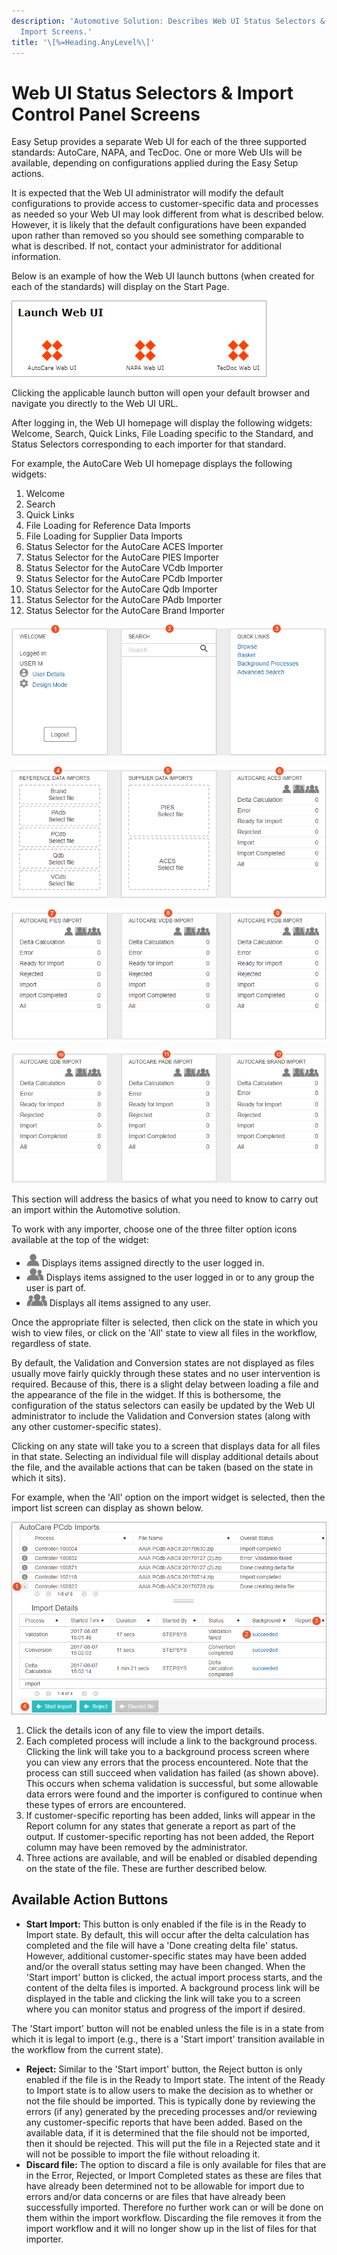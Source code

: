 ```yaml
---
description: 'Automotive Solution: Describes Web UI Status Selectors &
  Import Screens.'
title: '\[%=Heading.AnyLevel%\]'
---
```


Web UI Status Selectors & Import Control Panel Screens
======================================================

Easy Setup provides a separate Web UI for each of the three supported
standards: AutoCare, NAPA, and TecDoc. One or more Web UIs will be
available, depending on configurations applied during the Easy Setup
actions.

It is expected that the Web UI administrator will modify the default
configurations to provide access to customer-specific data and processes
as needed so your Web UI may look different from what is described
below. However, it is likely that the default configurations have been
expanded upon rather than removed so you should see something comparable
to what is described. If not, contact your administrator for additional
information.

Below is an example of how the Web UI launch buttons (when created for
each of the standards) will display on the Start Page.

![](../../../Resources/Images/QS/WebUIs.png)

Clicking the applicable launch button will open your default browser and
navigate you directly to the Web UI URL.

After logging in, the Web UI homepage will display the following
widgets: Welcome, Search, Quick Links, File Loading specific to the
Standard, and Status Selectors corresponding to each importer for that
standard.

For example, the AutoCare Web UI homepage displays the following
widgets:

1.  Welcome
2.  Search
3.  Quick Links
4.  File Loading for Reference Data Imports
5.  File Loading for Supplier Data Imports
6.  Status Selector for the AutoCare ACES Importer
7.  Status Selector for the AutoCare PIES Importer
8.  Status Selector for the AutoCare VCdb Importer
9.  Status Selector for the AutoCare PCdb Importer
10. Status Selector for the AutoCare Qdb Importer
11. Status Selector for the AutoCare PAdb Importer
12. Status Selector for the AutoCare Brand Importer

![](../../../Resources/Images/Importers/FLW/ACHomepageDefault1.png)

![](../../../Resources/Images/Importers/FLW/ACHomepageDefault2.png)

![](../../../Resources/Images/Importers/FLW/ACHomepageDefault3.png)

![](../../../Resources/Images/Importers/FLW/ACHomepageDefault4.png)

This section will address the basics of what you need to know to carry
out an import within the Automotive solution.

To work with any importer, choose one of the three filter option icons
available at the top of the widget:

-   ![](../../../Resources/Images/QS/FLW.png) Displays items assigned
    directly to the user logged in.
-   ![](../../../Resources/Images/QS/FLWFilterOptions.png) Displays
    items assigned to the user logged in or to any group the user is
    part of.
-   ![](../../../Resources/Images/QS/FLWFilterOptionsAll.png) Displays
    all items assigned to any user.

Once the appropriate filter is selected, then click on the state in
which you wish to view files, or click on the \'All\' state to view all
files in the workflow, regardless of state.

By default, the Validation and Conversion states are not displayed as
files usually move fairly quickly through these states and no user
intervention is required. Because of this, there is a slight delay
between loading a file and the appearance of the file in the widget. If
this is bothersome, the configuration of the status selectors can easily
be updated by the Web UI administrator to include the Validation and
Conversion states (along with any other customer-specific states).

Clicking on any state will take you to a screen that displays data for
all files in that state. Selecting an individual file will display
additional details about the file, and the available actions that can be
taken (based on the state in which it sits).

For example, when the \'All\' option on the import widget is selected,
then the import list screen can display as shown below.

![](../../../Resources/Images/QS/ImportDetails.png)

1.  Click the details icon of any file to view the import details.
2.  Each completed process will include a link to the background
    process. Clicking the link will take you to a background process
    screen where you can view any errors that the process encountered.
    Note that the process can still succeed when validation has failed
    (as shown above). This occurs when schema validation is successful,
    but some allowable data errors were found and the importer is
    configured to continue when these types of errors are encountered.
3.  If customer-specific reporting has been added, links will appear in
    the Report column for any states that generate a report as part of
    the output. If customer-specific reporting has not been added, the
    Report column may have been removed by the administrator.
4.  Three actions are available, and will be enabled or disabled
    depending on the state of the file. These are further described
    below.

Available Action Buttons
------------------------

-   **Start Import:** This button is only enabled if the file is in the
    Ready to Import state. By default, this will occur after the delta
    calculation has completed and the file will have a \'Done creating
    delta file\' status. However, additional customer-specific states
    may have been added and/or the overall status setting may have been
    changed. When the \'Start import\' button is clicked, the actual
    import process starts, and the content of the delta files is
    imported. A background process link will be displayed in the table
    and clicking the link will take you to a screen where you can
    monitor status and progress of the import if desired.

The \'Start import\' button will not be enabled unless the file is in a
state from which it is legal to import (e.g., there is a \'Start
import\' transition available in the workflow from the current state).

-   **Reject:** Similar to the \'Start import\' button, the Reject
    button is only enabled if the file is in the Ready to Import state.
    The intent of the Ready to Import state is to allow users to make
    the decision as to whether or not the file should be imported. This
    is typically done by reviewing the errors (if any) generated by the
    preceding processes and/or reviewing any customer-specific reports
    that have been added. Based on the available data, if it is
    determined that the file should not be imported, then it should be
    rejected. This will put the file in a Rejected state and it will not
    be possible to import the file without reloading it.
-   **Discard file:** The option to discard a file is only available for
    files that are in the Error, Rejected, or Import Completed states as
    these are files that have already been determined not to be
    allowable for import due to errors and/or data concerns or are files
    that have already been successfully imported. Therefore no further
    work can or will be done on them within the import workflow.
    Discarding the file removes it from the import workflow and it will
    no longer show up in the list of files for that importer.
